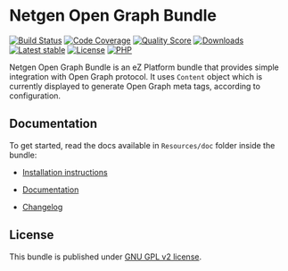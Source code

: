 Netgen Open Graph Bundle
========================

[![Build Status](https://img.shields.io/travis/netgen/NetgenOpenGraphBundle.svg?style=flat-square)](https://travis-ci.com/netgen/NetgenOpenGraphBundle)
[![Code Coverage](https://img.shields.io/codecov/c/github/netgen/NetgenOpenGraphBundle.svg?style=flat-square)](https://codecov.io/gh/netgen/NetgenOpenGraphBundle)
[![Quality Score](https://img.shields.io/scrutinizer/g/netgen/NetgenOpenGraphBundle.svg?style=flat-square)](https://scrutinizer-ci.com/g/netgen/NetgenOpenGraphBundle)
[![Downloads](https://img.shields.io/packagist/dt/netgen/open-graph-bundle.svg?style=flat-square)](https://packagist.org/packages/netgen/open-graph-bundle/stats)
[![Latest stable](https://img.shields.io/packagist/v/netgen/open-graph-bundle.svg?style=flat-square)](https://packagist.org/packages/netgen/open-graph-bundle)
[![License](https://img.shields.io/github/license/netgen/NetgenOpenGraphBundle.svg?style=flat-square)](LICENSE)
[![PHP](https://img.shields.io/badge/php-%3E%3D%205.5-8892BF.svg?style=flat-square)](https://secure.php.net/)

Netgen Open Graph Bundle is an eZ Platform bundle that provides simple integration with Open Graph protocol.
It uses `Content` object which is currently displayed to generate Open Graph meta tags, according to configuration.

## Documentation

To get started, read the docs available in `Resources/doc` folder inside the bundle:

* [Installation instructions](bundle/Resources/doc/INSTALL.md)

* [Documentation](bundle/Resources/doc/USAGE.md)

* [Changelog](bundle/Resources/doc/CHANGELOG.md)

## License

This bundle is published under [GNU GPL v2 license](LICENSE).
